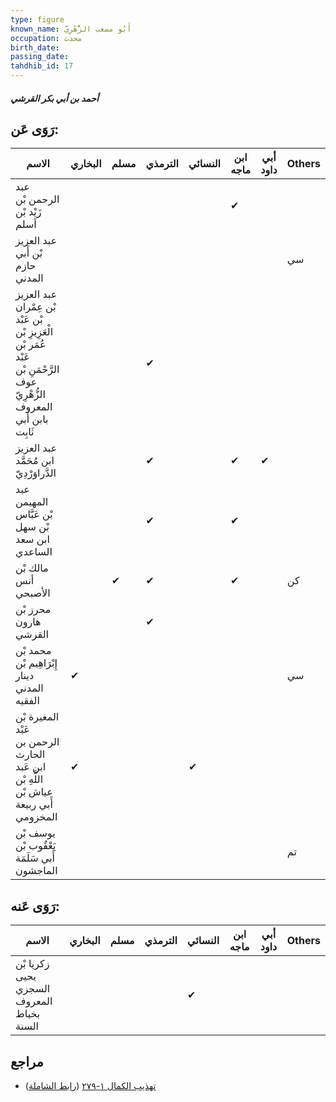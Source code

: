 ```yaml
---
type: figure
known_name: أَبُو مصعب الزُّهْرِيّ
occupation: محدث
birth_date:
passing_date:
tahdhib_id: 17
---
```

##### أحمد بن أبي بكر القرشي

## رَوَى عَن:
| الاسم                                                                                                                    | البخاري | مسلم | الترمذي | النسائي | ابن ماجه | أبي داود | Others |
| ------------------------------------------------------------------------------------------------------------------------ | ------- | ---- | ------- | ------- | -------- | -------- | ------ |
| عبد الرحمن بْن زَيْد بْن أسلم                                                                                            |         |      |         |         | ✔        |          |        |
| عبد العزيز بْن أَبي حازم المدني                                                                                          |         |      |         |         |          |          | سي     |
| عبد العزيز بْن عِمْران بْن عَبْد الْعَزِيزِ بْن عُمَر بْن عَبْد الرَّحْمَنِ بْن عوف الزُّهْرِيّ المعروف بابن أَبي ثَابِت |         |      | ✔       |         |          |          |        |
| عبد العزيز ابن مُحَمَّد الدَّراوَرْدِيّ                                                                                  |         |      | ✔       |         | ✔        | ✔        |        |
| عبد المهيمن بْن عَبَّاس بْن سهل ابن سعد الساعدي                                                                          |         |      | ✔       |         | ✔        |          |        |
| مالك بْن أنس الأصبحي                                                                                                     |         | ✔    | ✔       |         | ✔        |          | كن     |
| محرز بْن هارون القرشي                                                                                                    |         |      | ✔       |         |          |          |        |
| محمد بْن إِبْرَاهِيم بْن دينار المدني الفقيه                                                                             | ✔       |      |         |         |          |          | سي     |
| المغيرة بْن عَبْد الرحمن بن الحارث ابن عَبد اللَّهِ بْن عياش بْن أَبي ربيعة المخزومي                                     | ✔       |      |         | ✔       |          |          |        |
| يوسف بْن يَعْقُوب بْن أَبي سَلَمَة الماجشون                                                                              |         |      |         |         |          |          | تم     |
## رَوَى عَنه:
| الاسم                                     | البخاري | مسلم | الترمذي | النسائي | ابن ماجه | أبي داود | Others |
| ----------------------------------------- | ------- | ---- | ------- | ------- | -------- | -------- | ------ |
| زكريا بْن يحيى السجزي المعروف بخياط السنة |         |      |         | ✔       |          |          |        |
## مراجع
- [تهذيب الكمال ١-٢٧٩](obsidian://open?vault=Tahdhib-al-Kamal&file=Figures/١٧-أحمد%20بن%20أبي%20بكر%20القرشي) ([رابط الشاملة](https://shamela.ws/book/3722/278))